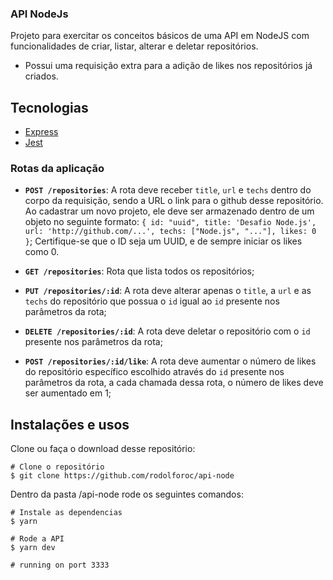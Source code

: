 ### API NodeJs

Projeto para exercitar os conceitos básicos de uma API em NodeJS com funcionalidades de criar, listar, alterar e deletar repositórios. 
- Possui uma requisição extra para a adição de likes nos repositórios já criados.

## Tecnologias
- [Express](https://expressjs.com/pt-br/)
- [Jest](https://jestjs.io/)


### Rotas da aplicação

- **`POST /repositories`**: A rota deve receber `title`, `url` e `techs` dentro do corpo da requisição, sendo a URL o link para o github desse repositório. Ao cadastrar um novo projeto, ele deve ser armazenado dentro de um objeto no seguinte formato: `{ id: "uuid", title: 'Desafio Node.js', url: 'http://github.com/...', techs: ["Node.js", "..."], likes: 0 }`; Certifique-se que o ID seja um UUID, e de sempre iniciar os likes como 0.

- **`GET /repositories`**: Rota que lista todos os repositórios;

- **`PUT /repositories/:id`**: A rota deve alterar apenas o `title`, a `url` e as `techs` do repositório que possua o `id` igual ao `id` presente nos parâmetros da rota;

- **`DELETE /repositories/:id`**: A rota deve deletar o repositório com o `id` presente nos parâmetros da rota;

- **`POST /repositories/:id/like`**: A rota deve aumentar o número de likes do repositório específico escolhido através do `id` presente nos parâmetros da rota, a cada chamada dessa rota, o número de likes deve ser aumentado em 1;


## Instalações e usos

Clone ou faça o download desse repositório:

```
# Clone o repositório
$ git clone https://github.com/rodolforoc/api-node 
```

Dentro da pasta /api-node rode os seguintes comandos:

```
# Instale as dependencias
$ yarn

# Rode a API
$ yarn dev

# running on port 3333
```

